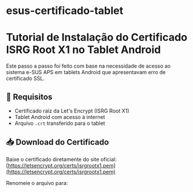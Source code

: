 # esus-certificado-tablet


# Tutorial de Instalação do Certificado ISRG Root X1 no Tablet Android

Este passo a passo foi feito com base na necessidade de acesso ao sistema e-SUS APS em tablets Android que apresentavam erro de certificado SSL.

## 🔧 Requisitos

- Certificado raiz da Let's Encrypt (ISRG Root X1)
- Tablet Android com acesso à internet
- Arquivo `.crt` transferido para o tablet

## 📥 Download do Certificado

Baixe o certificado diretamente do site oficial:
[https://letsencrypt.org/certs/isrgrootx1.pem](https://letsencrypt.org/certs/isrgrootx1.pem)

Renomeie o arquivo para:
